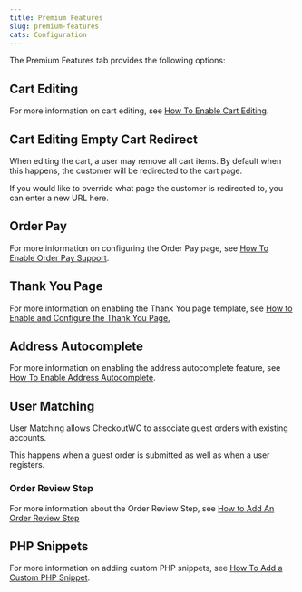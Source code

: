```yaml
---
title: Premium Features
slug: premium-features
cats: Configuration
---
```



  <p>
    The Premium Features tab provides the following options:
  </p>
  <h2>
    Cart Editing
  </h2>
  <p>
    For more information on cart editing, see <a href="https://cfw.staging.objectiv.co/documentation/how-to-enable-cart-editing" target="_blank">How To Enable Cart Editing</a>.
  </p>
  <h2>
    Cart Editing Empty Cart Redirect
  </h2>
  <p>
    When editing the cart, a user may remove all cart items. By default when this happens, the customer will be redirected to the cart page.
  </p>
  <p>
    If you would like to override what page the customer is redirected to, you can enter a new URL here.
  </p>
  <h2>
    Order Pay
  </h2>
  <p>
    For more information on configuring the Order Pay page, see <a href="https://cfw.staging.objectiv.co/documentation/how-to-enable-order-pay-support" target="_blank">How To Enable Order Pay Support</a>.
  </p>
  <h2>
    Thank You Page
  </h2>
  <p>
    For more information on enabling the Thank You page template, see <a href="https://cfw.staging.objectiv.co/documentation/how-to-enable-and-configure-the-thank-you-page" target="_blank">How to Enable and Configure the Thank You Page.</a>
  </p>
  <h2>
    Address Autocomplete
  </h2>
  <p>
    For more information on enabling the address autocomplete feature, see <a href="https://cfw.staging.objectiv.co/documentation/how-to-enable-address-autocomplete" target="_blank">How To Enable Address Autocomplete</a>.
  </p>
  <h2>
    User Matching
  </h2>
  <p>
    User Matching allows CheckoutWC to associate guest orders with existing accounts.&nbsp;
  </p>
  <p>
    This happens when a guest order is submitted as well as when a user registers.
  </p>
  <h3>
    Order Review Step
  </h3>
  <p>
    For more information about the Order Review Step, see <a href="https://cfw.staging.objectiv.co/documentation/how-to-add-order-review-step" target="_blank">How to Add An Order Review Step</a>
  </p>
  <h2>
    PHP Snippets
  </h2>
  <p>
    For more information on adding custom PHP snippets, see <a href="https://cfw.staging.objectiv.co/documentation/how-to-add-a-custom-php-snippet" target="_blank">How To Add a Custom PHP Snippet</a>.
  </p>
